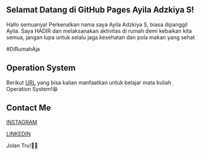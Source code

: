 ## Selamat Datang di GitHub Pages Ayila Adzkiya S!

Hallo semuanya! Perkenalkan nama saya Ayila Adzkiya S, biasa dipanggil Ayila.
Saya HADIR dan melaksanakan aktivitas di rumah demi kebaikan kita semua, jangan lupa untuk selalu jaga kesehatan dan pola makan yang sehat

#DiRumahAja

## Operation System
Berikut [URL](URLs/) yang bisa kalian manfaatkan untuk belajar mata kuliah Operation System!😆

## Contact Me
[INSTAGRAM](https://instagram.com/alkwrzm) 

[LINKEDIN](https://www.linkedin.com/in/ayila-adzkiya-sucahyo-168696183/)


Jolan Tru!🙏🏼
